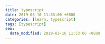 ```yaml
---
title: typescript
date: 2019-03-10 11:33:00 +0800
categories: [learn, typescript]
tags: [typescript]
seo:
  date_modified: 2019-03-10 11:33:00 +0800
---
```


